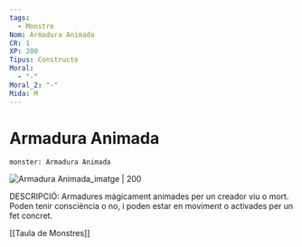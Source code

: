 ```yaml
---
tags:
  - Monstre
Nom: Armadura Animada
CR: 1
XP: 200
Tipus: Constructe
Moral:
  - "-"
Moral_2: "-"
Mida: M
---
```

# Armadura Animada

```statblock
monster: Armadura Animada
```

![Armadura Animada_imatge | 200](https://2.bp.blogspot.com/-T5P-iwrbegY/VgxH90NnEOI/AAAAAAAAIG0/HHGRY3iL2bE/s320/animatedArmor.jpg)

DESCRIPCIÓ: 
Armadures màgicament animades per un creador viu o mort. Poden tenir consciència o no, i poden estar en moviment o activades per un fet concret.

[[Taula de Monstres]]


